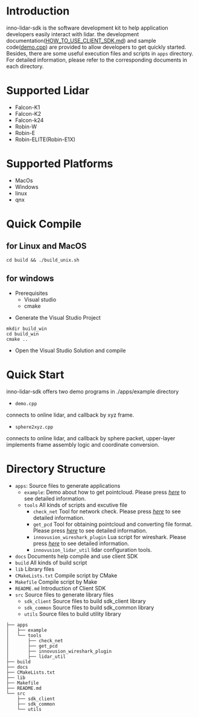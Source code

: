 # Introduction

inno-lidar-sdk is the software development kit to help application developers easily interact with lidar. the development documentation([HOW_TO_USE_CLIENT_SDK.md](./docs/HOW_TO_USE_CLIENT_SDK.md)) and sample code([demo.cpp](./apps/example/demo.cpp)) are provided to allow developers to get quickly started. Besides, there are some useful execution files and scripts in ```apps``` directory. For detailed information, please refer to the corresponding documents in each directory.

# Supported Lidar

+ Falcon-K1
+ Falcon-K2
+ Falcon-k24
+ Robin-W
+ Robin-E
+ Robin-ELITE(Robin-E1X)


# Supported Platforms

+ MacOs
+ Windows
+ linux
+ qnx


# Quick Compile

## for Linux and MacOS

```
cd build && ./build_unix.sh
```

## for windows

- Prerequisites
  + Visual studio
  + cmake
+ Generate the Visual Studio Project

```
mkdir build_win
cd build_win
cmake ..
```
- Open the Visual Studio Solution and compile


# Quick Start
inno-lidar-sdk offers two demo programs in ./apps/example directory

-   ```demo.cpp```

   connects to online lidar, and callback by xyz frame.

-   ```sphere2xyz.cpp```

   connects to online lidar, and callback by sphere packet, upper-layer implements frame assembly logic and coordinate conversion.


# Directory Structure

+ ```apps```: Source files to generate applications
  + ```example```: Demo about how to get pointcloud. Please press *[here](./docs/demo.md)* to see detailed information.
  + ```tools``` All kinds of scripts and excutive file
    + ```check_net``` Tool for network check. Please press *[here](./docs/check_net.md)* to see detailed information.
    + ```get_pcd```  Tool for obtaining pointcloud and converting file format. Please press *[here](./docs/get_pcd.md)* to see detailed information.
    + ```innovusion_wireshark_plugin``` Lua script for wireshark. Please press *[here](./docs/innovusion_lua.md)* to see detailed information.
    + ```innovusion_lidar_util``` lidar configuration tools.
+ ```docs``` Documents help compile and use client SDK
+ ```build``` All kinds of build script
+ ```lib``` Library files
+ ```CMakeLists.txt``` Compile script by CMake
+ ```Makefile``` Compile script by Make
+ ```README.md``` Introduction of Client SDK
+ ```src``` Source files to generate library files
  + ```sdk_client``` Source files to build sdk_client library
  + ```sdk_common``` Source files to build sdk_common library
  + ```utils``` Source files to build utility library

```shell
├── apps
│   ├── example
│   └── tools
│       ├── check_net
│       ├── get_pcd
│       ├── innovusion_wireshark_plugin
│       ├── lidar_util
├── build
├── docs
├── CMakeLists.txt
├── lib
├── Makefile
├── README.md
└── src
    ├── sdk_client
    ├── sdk_common
    └── utils
```
